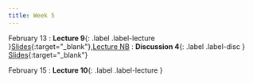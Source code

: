 ```yaml
---
title: Week 5
---
```


February 13
: **Lecture 9**{: .label .label-lecture }[Slides](https://docs.google.com/presentation/d/1Ps2tDxtq4hD4-xDyR_Gj0Dsxk2B2ROi8u9_LjdYWz7Y/edit?usp=sharing){:target="_blank"},[Lecture NB](https://data100.datahub.berkeley.edu/hub/user-redirect/git-pull?repo=https%3A%2F%2Fgithub.com%2FUCB-Econ-148%2Fecon148-sp24&branch=main&urlpath=lab%2Ftree%2Fecon148-sp24%2Flec%2FLec5.1%2FSQL_Demo_starwars.ipynb)
: **Discussion 4**{: .label .label-disc } [Slides](https://docs.google.com/presentation/d/1HMFw5JESwN2C_P4Y9eMWdRkUfvikuLR-jaXWwWasBSs/edit?usp=sharing){:target="_blank"}


February 15
: **Lecture 10**{: .label .label-lecture }


